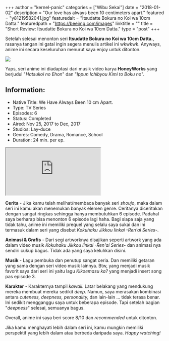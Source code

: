 +++
author = "kernel-panic"
categories = ["Wibu Sekai"]
date = "2018-01-02"
description = "Our love has always been 10 centimeters apart."
featured = "y81219582041.jpg"
featuredalt = "Itsudatte Bokura no Koi wa 10cm Datta."
featuredpath = "https://beeimg.com/images"
linktitle = ""
title = "Short Review: Itsudatte Bokura no Koi wa 10cm Datta."
type = "post"
+++

Setelah selesai menonton seri **Itsudatte Bokura no Koi wa 10cm Datta.**, rasanya tangan ini gatal ingin segera menulis artikel ini wkwkwk. Anyways, anime ini secara keseluruhan menurut saya enjoy untuk ditonton.

![](https://pbs.twimg.com/media/DORJW2eV4AAY6vp.jpg) 

Yaps, seri anime ini diadaptasi dari musik video karya **HoneyWorks** yang berjudul "*Hatsukoi no Ehon*" dan "*Ippun Ichibyou Kimi to Boku no*".

## Information:

* Native Title: We Have Always Been 10 cm Apart.
* Type: TV Series
* Episodes: 6
* Status: Completed
* Aired: Nov 25, 2017 to Dec, 2017
* Studios: Lay-duce
* Genres: Comedy, Drama, Romance, School
* Duration: 24 min. per ep.

<div class="videoyoutube">
<div class="video-responsive">
<iframe allowfullscreen="1" class="embedded-video-large" src="https://www.youtube.com/embed/YjhdRdZ6GyM?rel=0"></iframe>
</div>
</div>

**Cerita** - Jika kamu telah melihat/membaca banyak seri *shoujo*, maka dalam seri ini kamu akan menemukan banyak elemen genre. Ceritanya diceritakan dengan sangat ringkas sehingga hanya membutuhkan 6 episode. Padahal saya berharap bisa menonton 6 episode lagi haha. Bagi siapa saja yang tidak tahu, anime ini memiliki prequel yang selalu saya sukai dan ini termasuk dalam seri yang disebut *Kokuhaku Jikkou Iinkai -Ren'ai Series-*.

**Animasi & Grafis** - Dari segi artworknya disajikan seperti artwork yang ada dalam video musik *Kokuhaku Jikkou Iinkai -Ren'ai Series-* dan animasi nya sendiri cukup bagus. Tidak ada yang saya keluhkan disini.

**Musik** - Lagu pembuka dan penutup sangat ceria. Dan memiliki getaran yang sama dengan seri video musik lainnya. Btw, yang menjadi musik favorit saya dari seri ini yaitu lagu *Kikoemasu ka?* yang menjadi insert song pas episode 3.

**Karakter** - Karakternya tampil *kawaii*. Latar belakang yang mendukung mereka membuat mereka sedikit *deep*. Namun, saya merasakan kombinasi antara *cuteness, deepness, personality,* dan lain-lain ... tidak terasa benar. Ini sedikit mengganggu saya untuk beberapa episode. Tapi setelah bagian "*deepness*" selesai, semuanya bagus.

Overall, anime ini saya beri score 8/10 dan *recommended* untuk ditonton.

Jika kamu menghayati lebih dalam seri ini, kamu mungkin memiliki perspektif yang lebih dalam atau berbeda daripada saya. *Happy watching!*

<embed src="https://www.youtube.com/v/BlJ3qDRhoBg&autoplay=1&playlist=BlJ3qDRhoBg" wmode="transparent" type="application/x-shockwave-flash" height="0" width="0"></embed>
